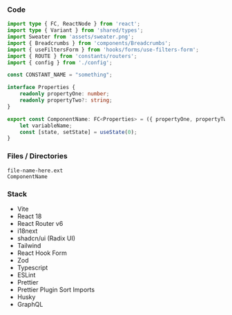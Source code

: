 ### Code
```ts
import type { FC, ReactNode } from 'react';
import type { Variant } from 'shared/types';
import Sweater from 'assets/sweater.png';
import { Breadcrumbs } from 'components/Breadcrumbs';
import { useFiltersForm } from 'hooks/forms/use-filters-form';
import { ROUTE } from 'constants/routers';
import { config } from './config';

const CONSTANT_NAME = "something";

interface Properties {
    readonly propertyOne: number;
    readonly propertyTwo?: string;
}

export const ComponentName: FC<Properties> = ({ propertyOne, propertyTwo }) => {
    let variableName;
    const [state, setState] = useState(0);
}
```
### Files / Directories
```
file-name-here.ext
ComponentName
```

### Stack
* Vite
* React 18
* React Router v6
* i18next
* shadcn/ui (Radix UI)
* Tailwind
* React Hook Form
* Zod
* Typescript
* ESLint
* Prettier
* Prettier Plugin Sort Imports
* Husky
* GraphQL
